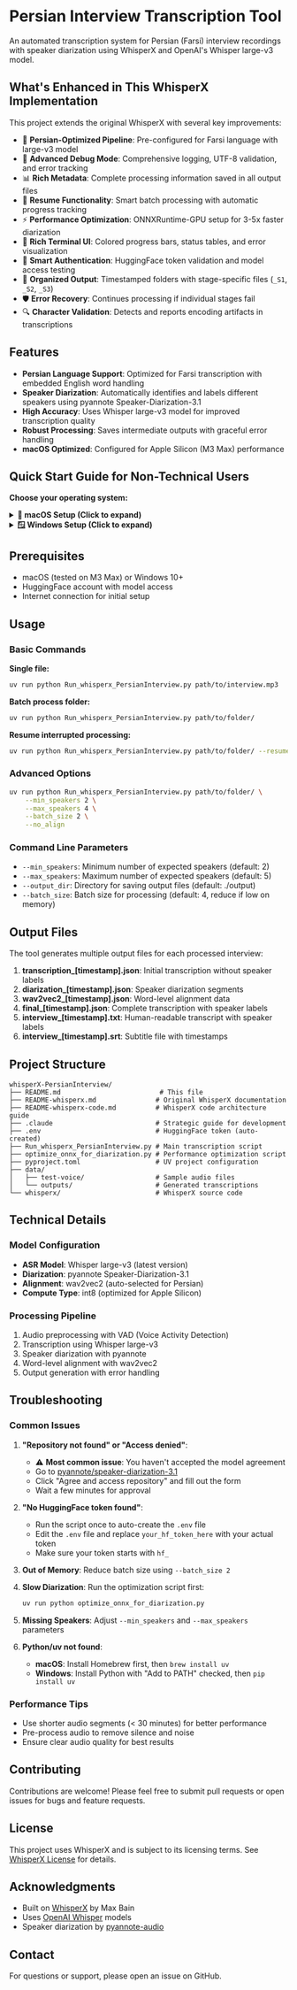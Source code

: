# Persian Interview Transcription Tool

An automated transcription system for Persian (Farsi) interview recordings with speaker diarization using WhisperX and OpenAI's Whisper large-v3 model.

## What's Enhanced in This WhisperX Implementation

This project extends the original WhisperX with several key improvements:

- 🎯 **Persian-Optimized Pipeline**: Pre-configured for Farsi language with large-v3 model
- 🐛 **Advanced Debug Mode**: Comprehensive logging, UTF-8 validation, and error tracking
- 📊 **Rich Metadata**: Complete processing information saved in all output files
- 🔄 **Resume Functionality**: Smart batch processing with automatic progress tracking  
- ⚡ **Performance Optimization**: ONNXRuntime-GPU setup for 3-5x faster diarization
- 🎨 **Rich Terminal UI**: Colored progress bars, status tables, and error visualization
- 🔐 **Smart Authentication**: HuggingFace token validation and model access testing
- 📁 **Organized Output**: Timestamped folders with stage-specific files (`_S1`, `_S2`, `_S3`)
- 🛡️ **Error Recovery**: Continues processing if individual stages fail
- 🔍 **Character Validation**: Detects and reports encoding artifacts in transcriptions

## Features

- **Persian Language Support**: Optimized for Farsi transcription with embedded English word handling
- **Speaker Diarization**: Automatically identifies and labels different speakers using pyannote Speaker-Diarization-3.1
- **High Accuracy**: Uses Whisper large-v3 model for improved transcription quality
- **Robust Processing**: Saves intermediate outputs with graceful error handling
- **macOS Optimized**: Configured for Apple Silicon (M3 Max) performance

## Quick Start Guide for Non-Technical Users

**Choose your operating system:**

<details>
<summary><strong>🍎 macOS Setup (Click to expand)</strong></summary>

### Step 1: Install Prerequisites
1. **Open Terminal** (search "Terminal" in Spotlight or find in Applications → Utilities)
2. **Install Homebrew** (package manager):
   ```bash
   /bin/bash -c "$(curl -fsSL https://raw.githubusercontent.com/Homebrew/install/HEAD/install.sh)"
   ```
3. **Install uv** (Python package manager):
   ```bash
   brew install uv
   ```

### Step 2: Get the Code
1. **Download the project**:
   ```bash
   git clone https://github.com/yourusername/whisperX-PersianInterview.git
   cd whisperX-PersianInterview
   ```

### Step 3: Set Up HuggingFace Account
1. **Create HuggingFace account** at [huggingface.co](https://huggingface.co/join)
2. **Get your access token**:
   - Go to [HuggingFace Settings](https://huggingface.co/settings/tokens)
   - Click "New token"
   - Name it "Persian Interview Tool"
   - Select "Read" permissions
   - Copy the token (starts with `hf_`)

### Step 4: Accept Model Permissions
**IMPORTANT**: You must accept these model agreements or the tool won't work:
1. Visit [pyannote/speaker-diarization-3.1](https://huggingface.co/pyannote/speaker-diarization-3.1)
2. Click "Agree and access repository"
3. Fill out the form with your information
4. Wait for approval (usually instant)

### Step 5: Configure the Tool
1. **Run the tool once** (it will create the `.env` file automatically):
   ```bash
   uv run python Run_whisperx_PersianInterview.py --help
   ```
2. **Add your HuggingFace token**:
   - Open the `.env` file that was created
   - Replace `your_hf_token_here` with your actual token
   - Save the file

### Step 6: Optimize Performance (Optional but Highly Recommended)
**Run this once for significantly faster diarization:**
```bash
uv run python optimize_onnx_for_diarization.py
```
⚡ This can improve diarization speed by 3-5x by optimizing ONNXRuntime for GPU acceleration.
💡 **Note**: After running this optimization, diarization performance will be significantly improved.

### Step 7: Test with Sample Audio
```bash
uv run python Run_whisperx_PersianInterview.py data/test-voice/
```

</details>

<details>
<summary><strong>🪟 Windows Setup (Click to expand)</strong></summary>

### Step 1: Install Prerequisites
1. **Install Python**:
   - Download Python 3.10+ from [python.org](https://www.python.org/downloads/)
   - ⚠️ **IMPORTANT**: Check "Add Python to PATH" during installation
2. **Install Git**:
   - Download from [git-scm.com](https://git-scm.com/download/win)
   - Use default settings during installation
3. **Install uv**:
   - Open **Command Prompt** (search "cmd" in Start menu)
   - Run: `pip install uv`

### Step 2: Get the Code
1. **Open Command Prompt**
2. **Download the project**:
   ```cmd
   git clone https://github.com/yourusername/whisperX-PersianInterview.git
   cd whisperX-PersianInterview
   ```

### Step 3: Set Up HuggingFace Account
1. **Create HuggingFace account** at [huggingface.co](https://huggingface.co/join)
2. **Get your access token**:
   - Go to [HuggingFace Settings](https://huggingface.co/settings/tokens)
   - Click "New token"
   - Name it "Persian Interview Tool"
   - Select "Read" permissions
   - Copy the token (starts with `hf_`)

### Step 4: Accept Model Permissions
**IMPORTANT**: You must accept these model agreements or the tool won't work:
1. Visit [pyannote/speaker-diarization-3.1](https://huggingface.co/pyannote/speaker-diarization-3.1)
2. Click "Agree and access repository"
3. Fill out the form with your information
4. Wait for approval (usually instant)

### Step 5: Configure the Tool
1. **Run the tool once** (it will create the `.env` file automatically):
   ```cmd
   uv run python Run_whisperx_PersianInterview.py --help
   ```
2. **Add your HuggingFace token**:
   - Open the `.env` file with Notepad
   - Replace `your_hf_token_here` with your actual token
   - Save the file

### Step 6: Optimize Performance (Optional but Highly Recommended)
**Run this once for significantly faster diarization:**
```cmd
uv run python optimize_onnx_for_diarization.py
```
⚡ This can improve diarization speed by 3-5x by optimizing ONNXRuntime for GPU acceleration.
💡 **Note**: After running this optimization, diarization performance will be significantly improved.

### Step 7: Test with Sample Audio
```cmd
uv run python Run_whisperx_PersianInterview.py data\test-voice\
```

</details>

## Prerequisites

- macOS (tested on M3 Max) or Windows 10+
- HuggingFace account with model access
- Internet connection for initial setup

## Usage

### Basic Commands

**Single file:**
```bash
uv run python Run_whisperx_PersianInterview.py path/to/interview.mp3
```

**Batch process folder:**
```bash
uv run python Run_whisperx_PersianInterview.py path/to/folder/
```

**Resume interrupted processing:**
```bash
uv run python Run_whisperx_PersianInterview.py path/to/folder/ --resume
```

### Advanced Options

```bash
uv run python Run_whisperx_PersianInterview.py path/to/folder/ \
    --min_speakers 2 \
    --max_speakers 4 \
    --batch_size 2 \
    --no_align
```

### Command Line Parameters

- `--min_speakers`: Minimum number of expected speakers (default: 2)
- `--max_speakers`: Maximum number of expected speakers (default: 5)
- `--output_dir`: Directory for saving output files (default: ./output)
- `--batch_size`: Batch size for processing (default: 4, reduce if low on memory)

## Output Files

The tool generates multiple output files for each processed interview:

1. **transcription_[timestamp].json**: Initial transcription without speaker labels
2. **diarization_[timestamp].json**: Speaker diarization segments
3. **wav2vec2_[timestamp].json**: Word-level alignment data
4. **final_[timestamp].json**: Complete transcription with speaker labels
5. **interview_[timestamp].txt**: Human-readable transcript with speaker labels
6. **interview_[timestamp].srt**: Subtitle file with timestamps

## Project Structure

```
whisperX-PersianInterview/
├── README.md                         # This file
├── README-whisperx.md               # Original WhisperX documentation  
├── README-whisperx-code.md          # WhisperX code architecture guide
├── .claude                          # Strategic guide for development
├── .env                             # HuggingFace token (auto-created)
├── Run_whisperx_PersianInterview.py # Main transcription script
├── optimize_onnx_for_diarization.py # Performance optimization script
├── pyproject.toml                   # UV project configuration
├── data/
│   ├── test-voice/                  # Sample audio files
│   └── outputs/                     # Generated transcriptions
└── whisperx/                        # WhisperX source code
```

## Technical Details

### Model Configuration
- **ASR Model**: Whisper large-v3 (latest version)
- **Diarization**: pyannote Speaker-Diarization-3.1
- **Alignment**: wav2vec2 (auto-selected for Persian)
- **Compute Type**: int8 (optimized for Apple Silicon)

### Processing Pipeline
1. Audio preprocessing with VAD (Voice Activity Detection)
2. Transcription using Whisper large-v3
3. Speaker diarization with pyannote
4. Word-level alignment with wav2vec2
5. Output generation with error handling

## Troubleshooting

### Common Issues

1. **"Repository not found" or "Access denied"**:
   - ⚠️ **Most common issue**: You haven't accepted the model agreement
   - Go to [pyannote/speaker-diarization-3.1](https://huggingface.co/pyannote/speaker-diarization-3.1)
   - Click "Agree and access repository" and fill out the form
   - Wait a few minutes for approval

2. **"No HuggingFace token found"**:
   - Run the script once to auto-create the `.env` file
   - Edit the `.env` file and replace `your_hf_token_here` with your actual token
   - Make sure your token starts with `hf_`

3. **Out of Memory**: Reduce batch size using `--batch_size 2`

4. **Slow Diarization**: Run the optimization script first:
   ```bash
   uv run python optimize_onnx_for_diarization.py
   ```

6. **Missing Speakers**: Adjust `--min_speakers` and `--max_speakers` parameters

7. **Python/uv not found**: 
   - **macOS**: Install Homebrew first, then `brew install uv`
   - **Windows**: Install Python with "Add to PATH" checked, then `pip install uv`

### Performance Tips
- Use shorter audio segments (< 30 minutes) for better performance
- Pre-process audio to remove silence and noise
- Ensure clear audio quality for best results

## Contributing

Contributions are welcome! Please feel free to submit pull requests or open issues for bugs and feature requests.

## License

This project uses WhisperX and is subject to its licensing terms. See [WhisperX License](https://github.com/m-bain/whisperX/blob/master/LICENSE) for details.

## Acknowledgments

- Built on [WhisperX](https://github.com/m-bain/whisperX) by Max Bain
- Uses [OpenAI Whisper](https://github.com/openai/whisper) models
- Speaker diarization by [pyannote-audio](https://github.com/pyannote/pyannote-audio)

## Contact

For questions or support, please open an issue on GitHub.